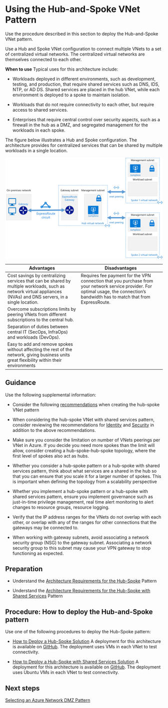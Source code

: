 # Using the Hub-and-Spoke VNet Pattern


Use the procedure described in this section to deploy the Hub-and-Spoke VNet pattern.

Use a Hub and Spoke VNet configuration to connect multiple VNets to a set of centralized virtual networks. The centralized virtual networks are themselves connected to each other.

**When to use**
Typical uses for this architecture include:

  - Workloads deployed in different environments, such as development, testing, and production, that require shared services such as DNS, IDS, NTP, or AD DS. Shared services are placed in the hub VNet, while each environment is deployed to a spoke to maintain isolation.
	
  - Workloads that do not require connectivity to each other, but require access to shared services.
	
  - Enterprises that require central control over security aspects, such as a firewall in the hub as a DMZ, and segregated management for the workloads in each spoke.


The figure below illustrates a Hub and Spoke configuration. The architecture provides for  centralized services that can be shared by multiple workloads in a single location.



![HubandSpoke](https://github.com/alvarovitta/Azure-Networking/blob/master/images/HubandSpoke.png)





|**Advantages** | **Disadvantages** |  
| -------------| -------------| 
| Cost savings by centralizing services that can be shared by multiple workloads, such as network virtual appliances (NVAs) and DNS servers, in a single location. | Requires fee payment for the VPN connection that you purchase from your network service provider. For optimal usage, the connection’s bandwidth has to match that from ExpressRoute.|
| Overcome subscriptions limits by peering VNets from different subscriptions to the central hub.| |
| Separation of duties between central IT (SecOps, InfraOps) and workloads (DevOps).| |
| Easy to add and remove spokes without affecting the rest of the network, giving business units great flexibility within their environments | |


## Guidance
Use the following supplemental information:

  - Consider the following [recommendations](https://docs.microsoft.com/en-us/azure/architecture/reference-architectures/hybrid-networking/hub-spoke#recommendations) when creating the hub-spoke VNet pattern
	
  - When considering the hub-spoke VNet with shared services pattern, consider reviewing the recommendations for [Identity](https://docs.microsoft.com/en-us/azure/architecture/reference-architectures/hybrid-networking/shared-services#identity) and [Security](https://docs.microsoft.com/en-us/azure/architecture/reference-architectures/hybrid-networking/shared-services#security) in addition to the above recommendations.
	
  - Make sure you consider the limitation on number of VNets peerings per VNet in Azure. If you decide you need more spokes than the limit will allow, consider creating a hub-spoke-hub-spoke topology, where the first level of spokes also act as hubs.
	
  - Whether you consider a hub-spoke pattern or a hub-spoke with shared services pattern, think about what services are a shared in the hub so that you can ensure that you scale it for a larger number of spokes. This is important when defining the topology from a scalability perspective
		
  - Whether you implement a hub-spoke pattern or a hub-spoke with shared services pattern, ensure you implement governance such as just-in-time privilege management, real time alert monitoring to alert changes to resource groups, resource logging.
		
  - Verify that the IP address ranges for the VNets do not overlap with each other, or overlap with any of the ranges for other connections that the gateways may be connected to.
		
  - When working with gateway subnets, avoid associating a network security group (NSG) to the gateway subnet. Associating a network security group to this subnet may cause your VPN gateway to stop functioning as expected. 
		

## Preparation
	
  - Understand the [Architecture Requirements for the Hub-Spoke](https://docs.microsoft.com/en-us/azure/architecture/reference-architectures/hybrid-networking/hub-spoke#architecture) Pattern
	
  - Understand the [Architecture Requirements for the Hub-Spoke with Shared Services](https://docs.microsoft.com/en-us/azure/architecture/reference-architectures/hybrid-networking/shared-services#architecture) Pattern



## Procedure:  How to deploy the Hub-and-Spoke pattern
Use one of the following procedures to deploy the Hub-Spoke pattern:

  - [How to Deploy a Hub-Spoke Solution](https://docs.microsoft.com/en-us/azure/architecture/reference-architectures/hybrid-networking/hub-spoke#deploy-the-solution)
  A deployment for this architecture is available on [GitHub](https://github.com/mspnp/reference-architectures). The deployment uses VMs in each VNet to test connectivity. 
	
  - [How to Deploy a Hub-Spoke with Shared Services Solution](https://docs.microsoft.com/en-us/azure/architecture/reference-architectures/hybrid-networking/shared-services#deploy-the-solution)
  A deployment for this architecture is available on [GitHub](https://github.com/mspnp/reference-architectures). The deployment uses Ubuntu VMs in each VNet to test connectivity.



## Next steps
[Selecting an Azure Network DMZ Pattern](3.4-Selecting-an-Azure-Network-DMZ-Pattern.md)

